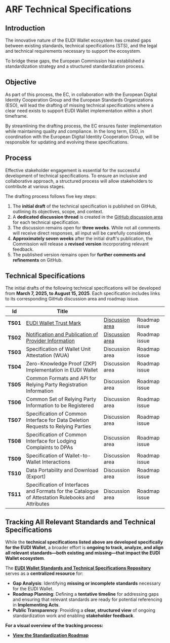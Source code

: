 # ARF Technical Specifications

## Introduction

The innovative nature of the EUDI Wallet ecosystem has created gaps between
existing standards, technical specifications (STS), and the legal and technical
requirements necessary to support the ecosystem.

To bridge these gaps, the European Commission has established a
standardization strategy and a structured standardization process.

## Objective

As part of this process, the EC, in collaboration with the European Digital
Identity Cooperation Group and the European Standards Organizations (ESO), will
lead the drafting of missing technical specifications where a clear need exists
to support EUDI Wallet implementation within a short timeframe.  

By streamlining the drafting process, the EC ensures faster implementation while
maintaining quality and compliance. In the long term, ESO, in coordination with
the European Digital Identity Cooperation Group, will be responsible for
updating and evolving these specifications.

## Process

Effective stakeholder engagement is essential for the successful development of
technical specifications. To ensure an inclusive and collaborative approach, a
structured process will allow stakeholders to contribute at various stages.

The drafting process follows five key steps:

1. The **initial draft** of the technical specification is published on GitHub,
outlining its objectives, scope, and context.
2. A **dedicated discussion thread** is created in the
[GitHub discussion area](https://github.com/eu-digital-identity-wallet/eudi-doc-architecture-and-reference-framework/discussions) for each technical specification.
3. The discussion remains open for **three weeks**. While not all comments will
receive direct responses, all input will be carefully considered.
4. **Approximately seven weeks** after the initial draft's publication, the
Commission will release a **revised version** incorporating relevant feedback.
5. The published version remains open for **further comments and refinements**
on GitHub.

## Technical Specifications

The initial drafts of the following technical specifications will be developed
from **March 7, 2025, to August 15, 2025**. Each specification includes links to
its corresponding GitHub discussion area and roadmap issue.

| Id | Title |  |  |
|----|-------|--|--|
| **TS01** | [EUDI Wallet Trust Mark](ts1-eudi-wallet-trust-mark.md) | [Discussion area](https://github.com/eu-digital-identity-wallet/eudi-doc-architecture-and-reference-framework/discussions/425) | Roadmap issue |
| **TS02** | [Notification and Publication of Provider Information](ts2-notification-publication-provider-information.md) | [Discussion area](https://github.com/eu-digital-identity-wallet/eudi-doc-architecture-and-reference-framework/discussions/427) | Roadmap issue |
| **TS03** | Specification of Wallet Unit Attestation (WUA) | Discussion area | Roadmap issue |
| **TS04** | Zero-Knowledge Proof (ZKP) Implementation in EUDI Wallet | Discussion area | Roadmap issue |
| **TS05** | Common Formats and API for Relying Party Registration Information | Discussion area | Roadmap issue |
| **TS06** | Common Set of Relying Party Information to be Registered | Discussion area | Roadmap issue |
| **TS07** | Specification of Common Interface for Data Deletion Requests to Relying Parties | Discussion area | Roadmap issue |
| **TS08** | Specification of Common Interface for Lodging Complaints to DPAs | Discussion area | Roadmap issue |
| **TS09** | Specification of Wallet-to-Wallet Interactions | Discussion area | Roadmap issue |
| **TS10** | Data Portability and Download (Export) | Discussion area | Roadmap issue |
| **TS11** | Specification of Interfaces and Formats for the Catalogue of Attestation Rulebooks and Attributes | Discussion area | Roadmap issue |

## Tracking All Relevant Standards and Technical Specifications

While the **technical specifications listed above are developed specifically for the EUDI Wallet**, a broader effort is **ongoing to track, analyze, and align all relevant standards—both existing and missing—that impact the EUDI Wallet ecosystem**.

The **[EUDI Wallet Standards and Technical Specifications Repository](https://github.com/eu-digital-identity-wallet/eudi-doc-standards-and-technical-specifications)** serves as a **centralized resource** for:

- **Gap Analysis**: Identifying **missing or incomplete standards** necessary for the EUDI Wallet.
- **Roadmap Planning**: Defining a **tentative timeline** for addressing gaps and ensuring that relevant standards are ready for potential referencing in **Implementing Acts**.
- **Public Transparency**: Providing a **clear, structured view** of ongoing standardization work and enabling **stakeholder feedback**.

**For a visual overview of the tracking process:**  
- **[View the Standardization Roadmap](https://github.com/orgs/eu-digital-identity-wallet/projects/29/views/1)**
